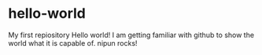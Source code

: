 # hello-world
My first repiository
Hello world!
I am getting familiar with github to show the world what it is capable of.
nipun rocks!
